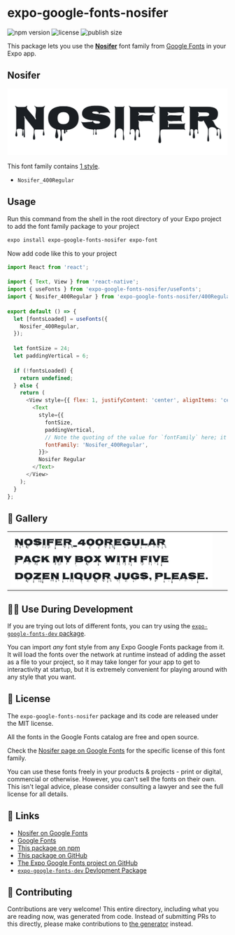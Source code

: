 # expo-google-fonts-nosifer

![npm version](https://flat.badgen.net/npm/v/expo-google-fonts-nosifer)
![license](https://flat.badgen.net/github/license/expo/google-fonts)
![publish size](https://flat.badgen.net/packagephobia/install/expo-google-fonts-nosifer)

This package lets you use the [**Nosifer**](https://fonts.google.com/specimen/Nosifer) font family from [Google Fonts](https://fonts.google.com/) in your Expo app.

## Nosifer

![Nosifer](./font-family.png)

This font family contains [1 style](#-gallery).

- `Nosifer_400Regular`

## Usage

Run this command from the shell in the root directory of your Expo project to add the font family package to your project
```sh
expo install expo-google-fonts-nosifer expo-font
```

Now add code like this to your project
```js
import React from 'react';

import { Text, View } from 'react-native';
import { useFonts } from 'expo-google-fonts-nosifer/useFonts';
import { Nosifer_400Regular } from 'expo-google-fonts-nosifer/400Regular';

export default () => {
  let [fontsLoaded] = useFonts({
    Nosifer_400Regular,
  });

  let fontSize = 24;
  let paddingVertical = 6;

  if (!fontsLoaded) {
    return undefined;
  } else {
    return (
      <View style={{ flex: 1, justifyContent: 'center', alignItems: 'center' }}>
        <Text
          style={{
            fontSize,
            paddingVertical,
            // Note the quoting of the value for `fontFamily` here; it expects a string!
            fontFamily: 'Nosifer_400Regular',
          }}>
          Nosifer Regular
        </Text>
      </View>
    );
  }
};

```

## 🔡 Gallery


||||
|-|-|-|
|![Nosifer_400Regular](.//400Regular/Nosifer_400Regular.ttf.png)||||


## 👩‍💻 Use During Development

If you are trying out lots of different fonts, you can try using the [`expo-google-fonts-dev` package](https://github.com/freeboub/google-fonts/tree/master/font-packages/dev#readme).

You can import *any* font style from any Expo Google Fonts package from it. It will load the fonts
over the network at runtime instead of adding the asset as a file to your project, so it may take longer
for your app to get to interactivity at startup, but it is extremely convenient
for playing around with any style that you want.

## 📖 License

The `expo-google-fonts-nosifer` package and its code are released under the MIT license.

All the fonts in the Google Fonts catalog are free and open source.

Check the [Nosifer page on Google Fonts](https://fonts.google.com/specimen/Nosifer) for the specific license of this font family.

You can use these fonts freely in your products & projects - print or digital, commercial or otherwise. However, you can't sell the fonts on their own. This isn't legal advice, please consider consulting a lawyer and see the full license for all details.

## 🔗 Links

- [Nosifer on Google Fonts](https://fonts.google.com/specimen/Nosifer)
- [Google Fonts](https://fonts.google.com/)
- [This package on npm](https://www.npmjs.com/package/expo-google-fonts-nosifer)
- [This package on GitHub](https://github.com/freeboub/google-fonts/tree/master/font-packages/nosifer)
- [The Expo Google Fonts project on GitHub](https://github.com/freeboub/google-fonts)
- [`expo-google-fonts-dev` Devlopment Package](https://github.com/freeboub/google-fonts/tree/master/font-packages/dev)

## 🤝 Contributing

Contributions are very welcome! This entire directory, including what you are reading now, was generated from code. Instead of submitting PRs to this directly, please make contributions to [the generator](https://github.com/freeboub/google-fonts/tree/master/packages/generator) instead.
